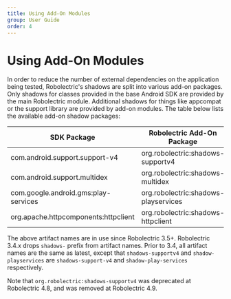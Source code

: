 ```yaml
---
title: Using Add-On Modules
group: User Guide
order: 4
---
```


# Using Add-On Modules

In order to reduce the number of external dependencies on the application being tested, Robolectric's shadows are split into various add-on packages. Only shadows for classes provided in the base Android SDK are provided by the main Robolectric module. Additional shadows for things like appcompat or the support library are provided by add-on modules. The table below lists the available add-on shadow packages:

| SDK Package                          | Robolectric Add-On Package            |
|--------------------------------------|---------------------------------------|
| com.android.support.support-v4       | org.robolectric:shadows-supportv4    |
| com.android.support.multidex         | org.robolectric:shadows-multidex      |
| com.google.android.gms:play-services | org.robolectric:shadows-playservices |
| org.apache.httpcomponents:httpclient | org.robolectric:shadows-httpclient    |

The above artifact names are in use since Robolectric 3.5+. Robolectric 3.4.x drops `shadows-` prefix from artifact names. Prior to 3.4, all artifact names are the same as latest, except that `shadows-supportv4` and `shadow-playservices` are `shadows-support-v4` and `shadow-play-services` respectively.

Note that `org.robolectric:shadows-supportv4` was deprecated at Robolectric 4.8, and was removed at Robolectric 4.9.